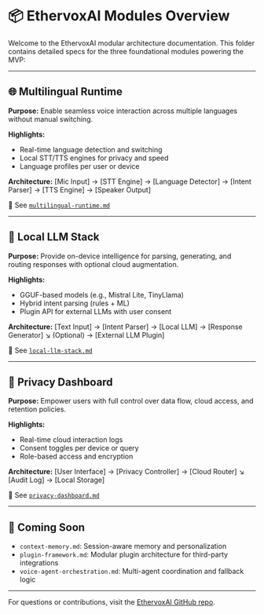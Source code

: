 # 📦 EthervoxAI Modules Overview

Welcome to the EthervoxAI modular architecture documentation. This folder contains detailed specs for the three foundational modules powering the MVP:

---

## 🌐 Multilingual Runtime
**Purpose:** Enable seamless voice interaction across multiple languages without manual switching.

**Highlights:**
- Real-time language detection and switching
- Local STT/TTS engines for privacy and speed
- Language profiles per user or device

**Architecture:**
[Mic Input] → [STT Engine] → [Language Detector] → [Intent Parser] → [TTS Engine] → [Speaker Output]


📄 See [`multilingual-runtime.md`](./multilingual-runtime.md)

---

## 🧠 Local LLM Stack
**Purpose:** Provide on-device intelligence for parsing, generating, and routing responses with optional cloud augmentation.

**Highlights:**
- GGUF-based models (e.g., Mistral Lite, TinyLlama)
- Hybrid intent parsing (rules + ML)
- Plugin API for external LLMs with user consent

**Architecture:**
[Text Input] → [Intent Parser] → [Local LLM] → [Response Generator] ↘ (Optional) → [External LLM Plugin]


📄 See [`local-llm-stack.md`](./local-llm-stack.md)

---

## 🔐 Privacy Dashboard
**Purpose:** Empower users with full control over data flow, cloud access, and retention policies.

**Highlights:**
- Real-time cloud interaction logs
- Consent toggles per device or query
- Role-based access and encryption

**Architecture:**
[User Interface] → [Privacy Controller] → [Cloud Router] ↘ [Audit Log] → [Local Storage]


📄 See [`privacy-dashboard.md`](./privacy-dashboard.md)

---

## 🔭 Coming Soon
- `context-memory.md`: Session-aware memory and personalization
- `plugin-framework.md`: Modular plugin architecture for third-party integrations
- `voice-agent-orchestration.md`: Multi-agent coordination and fallback logic

---

For questions or contributions, visit the [EthervoxAI GitHub repo](https://github.com/mkostersitz/ethervoxai).
